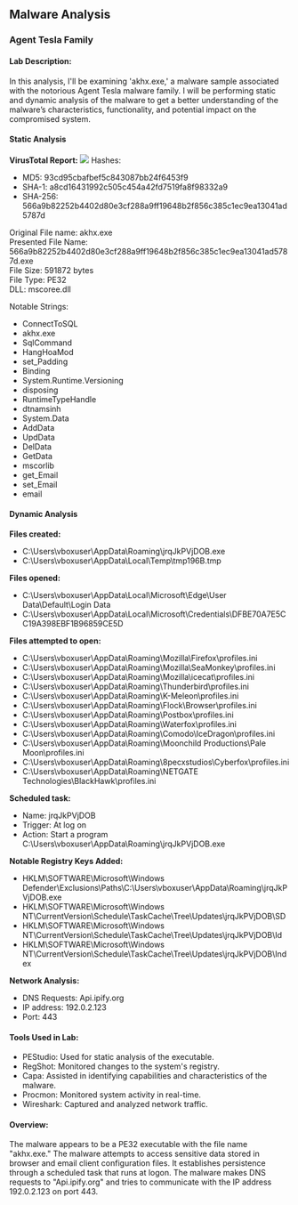 ## Malware Analysis
### Agent Tesla Family

#### Lab Description:
In this analysis, I'll be examining 'akhx.exe,' a malware sample associated with the notorious Agent Tesla malware family. I will be performing static and dynamic analysis of the malware to get a better understanding of the malware’s characteristics, functionality, and potential impact on the compromised system.

#### Static Analysis

**VirusTotal Report:**
<img src="https://i.imgur.com/3E1q2EO.png">
Hashes:  
- MD5: 93cd95cbafbef5c843087bb24f6453f9  
- SHA-1: a8cd16431992c505c454a42fd7519fa8f98332a9  
- SHA-256: 566a9b82252b4402d80e3cf288a9ff19648b2f856c385c1ec9ea13041ad5787d

Original File name: akhx.exe  
Presented File Name: 566a9b82252b4402d80e3cf288a9ff19648b2f856c385c1ec9ea13041ad5787d.exe  
File Size: 591872 bytes  
File Type: PE32  
DLL: mscoree.dll

Notable Strings:  
- ConnectToSQL  
- akhx.exe  
- SqlCommand  
- HangHoaMod  
- set_Padding  
- Binding  
- System.Runtime.Versioning  
- disposing  
- RuntimeTypeHandle  
- dtnamsinh  
- System.Data  
- AddData  
- UpdData  
- DelData  
- GetData  
- mscorlib  
- get_Email  
- set_Email  
- email

#### Dynamic Analysis

**Files created:**  
- C:\Users\vboxuser\AppData\Roaming\jrqJkPVjDOB.exe  
- C:\Users\vboxuser\AppData\Local\Temp\tmp196B.tmp

**Files opened:**  
- C:\Users\vboxuser\AppData\Local\Microsoft\Edge\User Data\Default\Login Data  
- C:\Users\vboxuser\AppData\Local\Microsoft\Credentials\DFBE70A7E5CC19A398EBF1B96859CE5D  

**Files attempted to open:**  
- C:\Users\vboxuser\AppData\Roaming\Mozilla\Firefox\profiles.ini  
- C:\Users\vboxuser\AppData\Roaming\Mozilla\SeaMonkey\profiles.ini  
- C:\Users\vboxuser\AppData\Roaming\Mozilla\icecat\profiles.ini  
- C:\Users\vboxuser\AppData\Roaming\Thunderbird\profiles.ini  
- C:\Users\vboxuser\AppData\Roaming\K-Meleon\profiles.ini  
- C:\Users\vboxuser\AppData\Roaming\Flock\Browser\profiles.ini  
- C:\Users\vboxuser\AppData\Roaming\Postbox\profiles.ini  
- C:\Users\vboxuser\AppData\Roaming\Waterfox\profiles.ini  
- C:\Users\vboxuser\AppData\Roaming\Comodo\IceDragon\profiles.ini  
- C:\Users\vboxuser\AppData\Roaming\Moonchild Productions\Pale Moon\profiles.ini  
- C:\Users\vboxuser\AppData\Roaming\8pecxstudios\Cyberfox\profiles.ini  
- C:\Users\vboxuser\AppData\Roaming\NETGATE Technologies\BlackHawk\profiles.ini  

**Scheduled task:**  
- Name: jrqJkPVjDOB  
- Trigger: At log on  
- Action: Start a program C:\Users\vboxuser\AppData\Roaming\jrqJkPVjDOB.exe

**Notable Registry Keys Added:**  
- HKLM\SOFTWARE\Microsoft\Windows Defender\Exclusions\Paths\C:\Users\vboxuser\AppData\Roaming\jrqJkPVjDOB.exe  
- HKLM\SOFTWARE\Microsoft\Windows NT\CurrentVersion\Schedule\TaskCache\Tree\Updates\jrqJkPVjDOB\SD  
- HKLM\SOFTWARE\Microsoft\Windows NT\CurrentVersion\Schedule\TaskCache\Tree\Updates\jrqJkPVjDOB\Id  
- HKLM\SOFTWARE\Microsoft\Windows NT\CurrentVersion\Schedule\TaskCache\Tree\Updates\jrqJkPVjDOB\Index  

**Network Analysis:**  
- DNS Requests: Api.ipify.org  
- IP address: 192.0.2.123  
- Port: 443

#### Tools Used in Lab:

- PEStudio: Used for static analysis of the executable.
- RegShot: Monitored changes to the system's registry.
- Capa: Assisted in identifying capabilities and characteristics of the malware.
- Procmon: Monitored system activity in real-time.
- Wireshark: Captured and analyzed network traffic.

#### Overview:
The malware appears to be a PE32 executable with the file name "akhx.exe." The malware attempts to access sensitive data stored in browser and email client configuration files. It establishes persistence through a scheduled task that runs at logon. The malware makes DNS requests to "Api.ipify.org" and tries to communicate with the IP address 192.0.2.123 on port 443.
